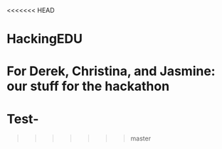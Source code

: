 <<<<<<< HEAD
# HackingEDU
For Derek, Christina, and Jasmine: our stuff for the hackathon
=======
# Test-
>>>>>>> master

